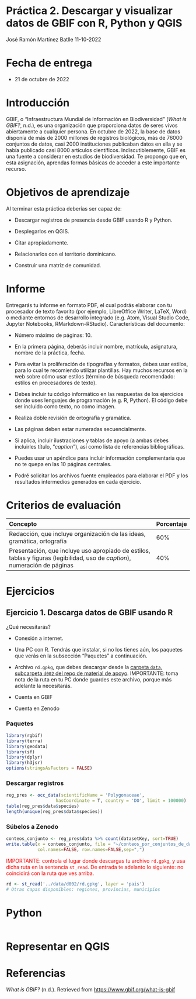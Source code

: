Práctica 2. Descargar y visualizar datos de GBIF con R, Python y QGIS
================
José Ramón Martínez Batlle
11-10-2022

# Fecha de entrega

-   21 de octubre de 2022

# Introducción

GBIF, o “Infraestructura Mundial de Información en Biodiversidad” (*What
is GBIF?*, n.d.), es una organización que proporciona datos de seres
vivos abiertamente a cualquier persona. En octubre de 2022, la base de
datos disponía de más de 2000 millones de registros biológicos, más de
76000 conjuntos de datos, casi 2000 instituciones publicaban datos en
ella y se había publicado casi 8000 artículos científicos.
Indiscutiblemente, GBIF es una fuente a considerar en estudios de
biodiversidad. Te propongo que en, esta asignación, aprendas formas
básicas de acceder a este importante recurso.

# Objetivos de aprendizaje

Al terminar esta práctica deberías ser capaz de:

-   Descargar registros de presencia desde GBIF usando R y Python.

-   Desplegarlos en QGIS.

-   Citar apropiadamente.

-   Relacionarlos con el territorio dominicano.

-   Construir una matriz de comunidad.

# Informe

Entregarás tu informe en formato PDF, el cual podrás elaborar con tu
procesador de texto favorito (por ejemplo, LibreOffice Writer, LaTeX,
Word) o mediante entornos de desarrollo integrado (e.g. Atom, Visual
Studio Code, Jupyter Notebooks, RMarkdown-RStudio). Características del
documento:

-   Número máximo de páginas: 10.

-   En la primera página, deberás incluir nombre, matrícula, asignatura,
    nombre de la práctica, fecha.

-   Para evitar la proliferación de tipografías y formatos, debes usar
    estilos, para lo cual te recomiendo utilizar plantillas. Hay muchos
    recursos en la web sobre cómo usar estilos (término de búsqueda
    recomendado: estilos en procesadores de texto).

-   Debes incluir tu código informático en las respuestas de los
    ejercicios donde uses lenguajes de programación (e.g. R, Python). El
    código debe ser incluido como texto, no como imagen.

-   Realiza doble revisión de ortografía y gramática.

-   Las páginas deben estar numeradas secuencialmente.

-   Si aplica, incluir ilustraciones y tablas de apoyo (a ambas debes
    incluirles título, “*caption*”), así como lista de referencias
    bibliográficas.

-   Puedes usar un apéndice para incluir información complementaria que
    no te quepa en las 10 páginas centrales.

-   Podré solicitar los archivos fuente empleados para elaborar el PDF y
    los resultados intermedios generados en cada ejercicio.

# Criterios de evaluación

| Concepto                                                                                                                    | Porcentaje |
|:----------------------------------------------------------------------------------------------------------------------------|:-----------|
| Redacción, que incluye organización de las ideas, gramática, ortografía                                                     | 60%        |
| Presentación, que incluye uso apropiado de estilos, tablas y figuras (legibilidad, uso de *caption*), numeración de páginas | 40%        |

# Ejercicios

## Ejercicio 1. Descarga datos de GBIF usando R

¿Qué necesitarás?

-   Conexión a internet.

-   Una PC con R. Tendrás que instalar, si no los tienes aún, los
    paquetes que verás en la subsección “Paquetes” a continuación.

-   Archivo `rd.gpkg`, que debes descargar desde la [carpeta `data`,
    subcarpeta `d002` del repo de material de
    apoyo](https://github.com/biogeografia-202202/material-de-apoyo/tree/master/data/d002).
    IMPORTANTE: toma nota de la ruta en tu PC donde guardes este
    archivo, porque más adelante la necesitarás.

-   Cuenta en GBIF

-   Cuenta en Zenodo

### Paquetes

``` r
library(rgbif)
library(terra)
library(geodata)
library(sf)
library(dplyr)
library(h3jsr)
options(stringsAsFactors = FALSE)
```

### Descargar registros

``` r
reg_pres <- occ_data(scientificName = 'Polygonaceae',
                   hasCoordinate = T, country = 'DO', limit = 100000)
table(reg_pres$data$species)
length(unique(reg_pres$data$species))
```

### Súbelos a Zenodo

``` r
conteos_conjunto <- reg_pres$data %>% count(datasetKey, sort=TRUE) 
write.table(x = conteos_conjunto, file = "~/conteos_por_conjuntos_de_datos.txt",
            col.names=FALSE, row.names=FALSE,sep=",")
```

<div id="hello" class="greeting message" style="color: red;">

IMPORTANTE: controla el lugar donde descargas tu archivo `rd.gpkg`, y
usa dicha ruta en la sentencia `st_read`. De entrada te adelanto lo
siguiente: no coincidirá con la ruta que ves arriba.

</div>

``` r
rd <- st_read('../data/d002/rd.gpkg', layer = 'pais')
# Otras capas disponibles: regiones, provincias, municipios
```

# Python

``` python
```

# Representar en QGIS

# Referencias

<div id="refs" class="references csl-bib-body hanging-indent"
line-spacing="2">

<div id="ref-whatis" class="csl-entry">

*What is GBIF?* (n.d.). Retrieved from
<https://www.gbif.org/what-is-gbif>

</div>

</div>
